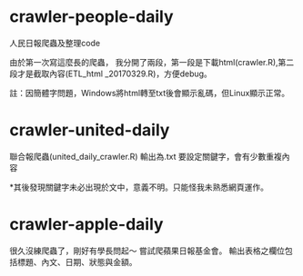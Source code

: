 # crawler-people-daily
人民日報爬蟲及整理code

由於第一次寫這麼長的爬蟲，
我分開了兩段，第一段是下載html(crawler.R),第二段才是截取內容(ETL_html _20170329.R)，方便debug。

註：因簡體字問題，Windows將html轉至txt後會顯示亂碼，但Linux顯示正常。


# crawler-united-daily
聯合報爬蟲(united_daily_crawler.R)
輸出為.txt
要設定關鍵字，會有少數重複內容

*其後發現關鍵字未必出現於文中，意義不明。只能怪我未熟悉網頁運作。

# crawler-apple-daily
很久沒練爬蟲了，剛好有學長問起～
嘗試爬蘋果日報基金會。
輸出表格之欄位包括標題、內文、日期、狀態與金額。














